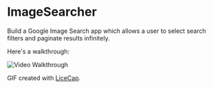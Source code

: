 # ImageSearcher


Build a Google Image Search app which allows a user to select search filters and paginate results infinitely.


 
Here's a walkthrough:

<img src='http://i.imgur.com/hRSfwMY.gif?1' title='Video Walkthrough' width='' alt='Video Walkthrough' />


GIF created with [LiceCap](http://www.cockos.com/licecap/).
